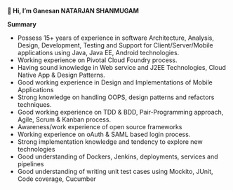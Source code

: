 **👋 Hi, I’m Ganesan NATARJAN SHANMUGAM**


**Summary**

- Possess 15+ years of experience in software Architecture, Analysis, Design, Development, Testing and Support for Client/Server/Mobile applications using Java, Java EE, Android technologies.
- Working experience on Pivotal Cloud Foundry process.
- Having sound knowledge in Web service and J2EE Technologies, Cloud Native App & Design Patterns.
- Good working experience in Design and Implementations of Mobile Applications
- Strong knowledge on handling OOPS, design patterns and refactors techniques. 
- Good working experience on TDD & BDD, Pair-Programming approach, Agile, Scrum & Kanban process. 
- Awareness/work experience of open source frameworks
- Working experience on oAuth & SAML based login process. 
- Strong implementation knowledge and tendency to explore new technologies
- Good understanding of Dockers, Jenkins, deployments, services and pipelines
- Good understanding of writing unit test cases using Mockito, JUnit, Code coverage, Cucumber












<!---
ganesanshanmugamn/ganesanshanmugamn is a ✨ special ✨ repository because its `README.md` (this file) appears on your GitHub profile.
You can click the Preview link to take a look at your changes.
--->
